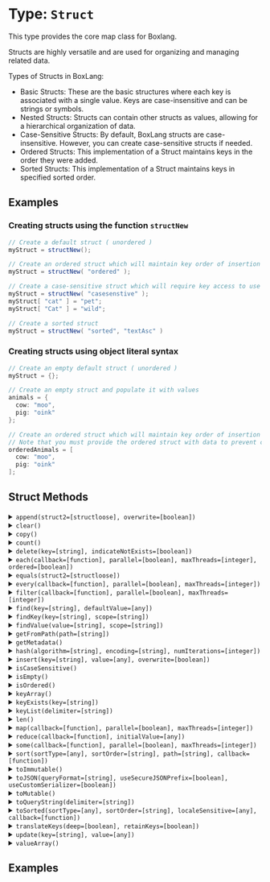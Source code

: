 [comment]: # (Note: This documentation is generated dynamically in the build process.  To modify the contents, change the javadoc on the type class, itself)

# Type: `Struct`

This type provides the core map class for Boxlang.

Structs are highly versatile and are used for organizing and managing related data.

 Types of Structs in BoxLang:

 * Basic Structs: These are the basic structures where each key is associated with a single value. Keys are case-insensitive and can be strings or symbols.
 * Nested Structs: Structs can contain other structs as values, allowing for a hierarchical organization of data.
 * Case-Sensitive Structs: By default, BoxLang structs are case-insensitive. However, you can create case-sensitive structs if needed.
 * Ordered Structs: This implementation of a Struct maintains keys in the order they were added.
 * Sorted Structs: This implementation of a Struct maintains keys in specified sorted order.

## Examples

### Creating structs using the function `structNew`

```java
// Create a default struct ( unordered )
myStruct = structNew();

// Create an ordered struct which will maintain key order of insertion
myStruct = structNew( "ordered" );

// Create a case-sensitive struct which will require key access to use the exact casing
myStruct = structNew( "casesenstive" );
myStruct[ "cat" ] = "pet";
myStruct[ "Cat" ] = "wild";

// Create a sorted struct 
myStruct = structNew( "sorted", "textAsc" )
```


### Creating structs using object literal syntax

```java
// Create an empty default struct ( unordered )
myStruct = {};

// Create an empty struct and populate it with values
animals = {
  cow: "moo",
  pig: "oink"
};

// Create an ordered struct which will maintain key order of insertion
// Note that you must provide the ordered struct with data to prevent confusion as to whether it is an array or struct
orderedAnimals = [
  cow: "moo",
  pig: "oink"
];
```


## Struct Methods

<details>
<summary><code>append(struct2=[structloose], overwrite=[boolean])</code></summary>
<p>Appends the contents of a second struct to the first struct either with or without overwrite

 Examples:
*Append One Struct to Another:*

```java
animals = {
  cow: "moo",
  pig: "oink"
};

// Show current animals
animals.dump( label ="Current animals" );

// Create a new animal
newAnimal = {
  cat: "meow"
};

// Append the newAnimal to animals
animals.append( newAnimal );

animals.dump( label="Updated animals" );
```


 Arguments:

| Argument | Type | Required | Default |
|----------|------|----------|---------|
| `struct2` | `structloose` | `true` | `` |
| `overwrite` | `boolean` | `false` | `true` |

</p></details>
<details>
<summary><code>clear()</code></summary>
<p>Clear all items from struct
</p></details>
<details>
<summary><code>copy()</code></summary>
<p>Creates a shallow copy of a struct.

Copies top-level keys, values, and arrays in the structure by value; copies nested structures by reference.
</p></details>
<details>
<summary><code>count()</code></summary>
<p>Returns the absolute value of a number
</p></details>
<details>
<summary><code>delete(key=[string], indicateNotExists=[boolean])</code></summary>
<p>Deletes a key from a struct

 Arguments:

| Argument | Type | Required | Default |
|----------|------|----------|---------|
| `key` | `string` | `true` | `` |
| `indicateNotExists` | `boolean` | `false` | `false` |

</p></details>
<details>
<summary><code>each(callback=[function], parallel=[boolean], maxThreads=[integer], ordered=[boolean])</code></summary>
<p>Used to iterate over a struct and run the function closure for each key/value pair.

 Arguments:

| Argument | Type | Required | Default |
|----------|------|----------|---------|
| `callback` | `function` | `true` | `` |
| `parallel` | `boolean` | `false` | `false` |
| `maxThreads` | `integer` | `false` | `` |
| `ordered` | `boolean` | `false` | `false` |

</p></details>
<details>
<summary><code>equals(struct2=[structloose])</code></summary>
<p>Tests equality between two structs

 Arguments:

| Argument | Type | Required | Default |
|----------|------|----------|---------|
| `struct2` | `structloose` | `true` | `` |

</p></details>
<details>
<summary><code>every(callback=[function], parallel=[boolean], maxThreads=[integer])</code></summary>
<p>Used to iterate over a struct and test whether every item in the struct meets the test.

 Arguments:

| Argument | Type | Required | Default |
|----------|------|----------|---------|
| `callback` | `function` | `true` | `` |
| `parallel` | `boolean` | `false` | `false` |
| `maxThreads` | `integer` | `false` | `` |

</p></details>
<details>
<summary><code>filter(callback=[function], parallel=[boolean], maxThreads=[integer])</code></summary>
<p>Used to filter a struct and return a new struct containing the result

 Arguments:

| Argument | Type | Required | Default |
|----------|------|----------|---------|
| `callback` | `function` | `true` | `` |
| `parallel` | `boolean` | `false` | `false` |
| `maxThreads` | `integer` | `false` | `` |

</p></details>
<details>
<summary><code>find(key=[string], defaultValue=[any])</code></summary>
<p>Finds and retrieves a top-level key from a string in a struct

 Arguments:

| Argument | Type | Required | Default |
|----------|------|----------|---------|
| `key` | `string` | `true` | `` |
| `defaultValue` | `any` | `false` | `` |

</p></details>
<details>
<summary><code>findKey(key=[string], scope=[string])</code></summary>
<p>Searches a struct for a given key and returns an array of values

 Arguments:

| Argument | Type | Required | Default |
|----------|------|----------|---------|
| `key` | `string` | `true` | `` |
| `scope` | `string` | `false` | `one` |

</p></details>
<details>
<summary><code>findValue(value=[string], scope=[string])</code></summary>
<p>Searches a struct for a given value and returns an array of results

 Arguments:

| Argument | Type | Required | Default |
|----------|------|----------|---------|
| `value` | `string` | `true` | `` |
| `scope` | `string` | `false` | `one` |

</p></details>
<details>
<summary><code>getFromPath(path=[string])</code></summary>
<p>Retrieves the value from a struct using a path based expression

 Arguments:

| Argument | Type | Required | Default |
|----------|------|----------|---------|
| `path` | `string` | `true` | `` |

</p></details>
<details>
<summary><code>getMetadata()</code></summary>
<p>Gets Struct-specific metadata of the requested struct.
</p></details>
<details>
<summary><code>hash(algorithm=[string], encoding=[string], numIterations=[integer])</code></summary>
<p>Creates an algorithmic hash of an object

 Arguments:

| Argument | Type | Required | Default |
|----------|------|----------|---------|
| `algorithm` | `string` | `false` | `MD5` |
| `encoding` | `string` | `false` | `utf-8` |
| `numIterations` | `integer` | `false` | `1` |

</p></details>
<details>
<summary><code>insert(key=[string], value=[any], overwrite=[boolean])</code></summary>
<p>Inserts a key/value pair in to a struct - with an optional overwrite argument

 Arguments:

| Argument | Type | Required | Default |
|----------|------|----------|---------|
| `key` | `string` | `true` | `` |
| `value` | `any` | `true` | `` |
| `overwrite` | `boolean` | `false` | `false` |

</p></details>
<details>
<summary><code>isCaseSensitive()</code></summary>
<p>Returns whether the give struct is case sensitive
</p></details>
<details>
<summary><code>isEmpty()</code></summary>
<p>Determine whether a given value is empty
</p></details>
<details>
<summary><code>isOrdered()</code></summary>
<p>Tests whether a struct is ordered ( e.g.

linked )
</p></details>
<details>
<summary><code>keyArray()</code></summary>
<p>Get keys of a struct as an array
</p></details>
<details>
<summary><code>keyExists(key=[string])</code></summary>
<p>Tests whether a key exists in a struct and returns a boolean value

 Arguments:

| Argument | Type | Required | Default |
|----------|------|----------|---------|
| `key` | `string` | `true` | `` |

</p></details>
<details>
<summary><code>keyList(delimiter=[string])</code></summary>
<p>Get keys of a struct as a string list

 Arguments:

| Argument | Type | Required | Default |
|----------|------|----------|---------|
| `delimiter` | `string` | `false` | `,` |

</p></details>
<details>
<summary><code>len()</code></summary>
<p>Returns the absolute value of a number
</p></details>
<details>
<summary><code>map(callback=[function], parallel=[boolean], maxThreads=[integer])</code></summary>
<p>Used to map a struct to a new struct of the same type containing the result

 Arguments:

| Argument | Type | Required | Default |
|----------|------|----------|---------|
| `callback` | `function` | `true` | `` |
| `parallel` | `boolean` | `false` | `false` |
| `maxThreads` | `integer` | `false` | `` |

</p></details>
<details>
<summary><code>reduce(callback=[function], initialValue=[any])</code></summary>
<p>Run the provided udf against struct to reduce the values to a single output

 Arguments:

| Argument | Type | Required | Default |
|----------|------|----------|---------|
| `callback` | `function` | `true` | `` |
| `initialValue` | `any` | `false` | `` |

</p></details>
<details>
<summary><code>some(callback=[function], parallel=[boolean], maxThreads=[integer])</code></summary>
<p>Used to iterate over a struct and test whether any items meet the test callback.

 Arguments:

| Argument | Type | Required | Default |
|----------|------|----------|---------|
| `callback` | `function` | `true` | `` |
| `parallel` | `boolean` | `false` | `false` |
| `maxThreads` | `integer` | `false` | `` |

</p></details>
<details>
<summary><code>sort(sortType=[any], sortOrder=[string], path=[string], callback=[function])</code></summary>
<p>Sorts a struct according to the specified arguments and returns an array of struct keys

 Arguments:

| Argument | Type | Required | Default |
|----------|------|----------|---------|
| `sortType` | `any` | `false` | `text` |
| `sortOrder` | `string` | `false` | `asc` |
| `path` | `string` | `false` | `` |
| `callback` | `function` | `false` | `` |

</p></details>
<details>
<summary><code>toImmutable()</code></summary>
<p>Convert an array, struct or query to its immutable counterpart.
</p></details>
<details>
<summary><code>toJSON(queryFormat=[string], useSecureJSONPrefix=[boolean], useCustomSerializer=[boolean])</code></summary>
<p>Converts a ColdFusion variable into a JSON (JavaScript Object Notation) string.

 Arguments:

| Argument | Type | Required | Default |
|----------|------|----------|---------|
| `queryFormat` | `string` | `false` | `row` |
| `useSecureJSONPrefix` | `boolean` | `false` | `false` |
| `useCustomSerializer` | `boolean` | `false` | `` |

</p></details>
<details>
<summary><code>toMutable()</code></summary>
<p>Convert an array, struct or query to its mutable counterpart.
</p></details>
<details>
<summary><code>toQueryString(delimiter=[string])</code></summary>
<p>Converts a struct to a query string using the specified delimiter.

<p>,
 The default delimiter is ,{@code "&"}

 Arguments:

| Argument | Type | Required | Default |
|----------|------|----------|---------|
| `delimiter` | `string` | `false` | `&` |

</p></details>
<details>
<summary><code>toSorted(sortType=[any], sortOrder=[string], localeSensitive=[any], callback=[function])</code></summary>
<p>Converts a struct to a sorted struct - using either a callback comparator or textual directives as the sort option

 Arguments:

| Argument | Type | Required | Default |
|----------|------|----------|---------|
| `sortType` | `any` | `false` | `text` |
| `sortOrder` | `string` | `false` | `asc` |
| `localeSensitive` | `any` | `false` | `false` |
| `callback` | `function` | `false` | `` |

</p></details>
<details>
<summary><code>translateKeys(deep=[boolean], retainKeys=[boolean])</code></summary>
<p>Converts a struct with dot-notated keys in to an unflattened version

 Arguments:

| Argument | Type | Required | Default |
|----------|------|----------|---------|
| `deep` | `boolean` | `false` | `false` |
| `retainKeys` | `boolean` | `false` | `false` |

</p></details>
<details>
<summary><code>update(key=[string], value=[any])</code></summary>
<p>Updates or sets a key/value pair in to a struct

 Arguments:

| Argument | Type | Required | Default |
|----------|------|----------|---------|
| `key` | `string` | `true` | `` |
| `value` | `any` | `true` | `` |

</p></details>
<details>
<summary><code>valueArray()</code></summary>
<p>Returns an array of all values of top level keys in a struct
</p></details>


## Examples
